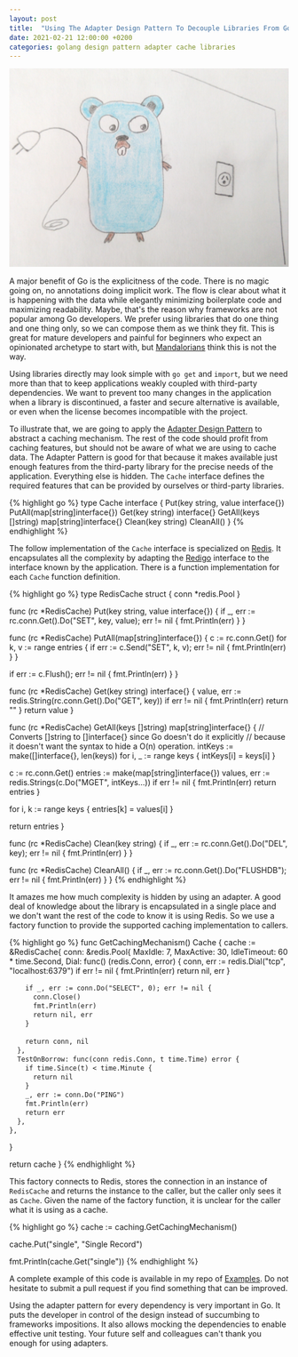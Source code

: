 ```yaml
---
layout: post
title:  "Using The Adapter Design Pattern To Decouple Libraries From Go Apps"
date: 2021-02-21 12:00:00 +0200
categories: golang design pattern adapter cache libraries
---
```


![Facade](/images/posts/adapter-pattern.png)

A major benefit of Go is the explicitness of the code. There is no magic going on, no annotations doing implicit work. The flow is clear about what it is happening with the data while elegantly minimizing boilerplate code and maximizing readability. Maybe, that's the reason why frameworks are not popular among Go developers. We prefer using libraries that do one thing and one thing only, so we can compose them as we think they fit. This is great for mature developers and painful for beginners who expect an opinionated archetype to start with, but [Mandalorians](https://www.starwars.com/news/this-is-the-way-the-mandalorian-art) think this is not the way.

<!-- more -->

Using libraries directly may look simple with `go get` and `import`, but we need more than that to keep applications weakly coupled with third-party dependencies. We want to prevent too many changes in the application when a library is discontinued, a faster and secure alternative is available, or even when the license becomes incompatible with the project.

To illustrate that, we are going to apply the [Adapter Design Pattern](https://en.wikipedia.org/wiki/Adapter_pattern) to abstract a caching mechanism. The rest of the code should profit from caching features, but should not be aware of what we are using to cache data. The Adapter Pattern is good for that because it makes available just enough features from the third-party library for the precise needs of the application. Everything else is hidden. The `Cache` interface defines the required features that can be provided by ourselves or third-party libraries.

{% highlight go %}
type Cache interface {
  Put(key string, value interface{})
  PutAll(map[string]interface{})
  Get(key string) interface{}
  GetAll(keys []string) map[string]interface{}
  Clean(key string)
  CleanAll()
}
{% endhighlight %}

The follow implementation of the `Cache` interface is specialized on [Redis](https://redis.io). It encapsulates all the complexity by adapting the [Redigo](https://github.com/gomodule/redigo) interface to the interface known by the application. There is a function implementation for each `Cache` function definition.

{% highlight go %}
type RedisCache struct {
  conn *redis.Pool
}

func (rc *RedisCache) Put(key string, value interface{}) {
  if _, err := rc.conn.Get().Do("SET", key, value); err != nil {
    fmt.Println(err)
  }
}

func (rc *RedisCache) PutAll(map[string]interface{}) {
  c := rc.conn.Get()
  for k, v := range entries {
    if err := c.Send("SET", k, v); err != nil {
      fmt.Println(err)
    }
  }

  if err := c.Flush(); err != nil {
    fmt.Println(err)
  }
}

func (rc *RedisCache) Get(key string) interface{} {
  value, err := redis.String(rc.conn.Get().Do("GET", key))
  if err != nil {
    fmt.Println(err)
    return ""
  }
  return value
}

func (rc *RedisCache) GetAll(keys []string) map[string]interface{} {
  // Converts []string to []interface{} since Go doesn't do it explicitly
  // because it doesn't want the syntax to hide a O(n) operation.
  intKeys := make([]interface{}, len(keys))
  for i, _ := range keys {
    intKeys[i] = keys[i]
  }

  c := rc.conn.Get()
  entries := make(map[string]interface{})
  values, err := redis.Strings(c.Do("MGET", intKeys...))
  if err != nil {
    fmt.Println(err)
    return entries
  }

  for i, k := range keys {
    entries[k] = values[i]
  }

  return entries
}

func (rc *RedisCache) Clean(key string) {
  if _, err := rc.conn.Get().Do("DEL", key); err != nil {
    fmt.Println(err)
  }
}

func (rc *RedisCache) CleanAll() {
  if _, err := rc.conn.Get().Do("FLUSHDB"); err != nil {
    fmt.Println(err)
  }
}
{% endhighlight %}

It amazes me how much complexity is hidden by using an adapter. A good deal of knowledge about the library is encapsulated in a single place and we don't want the rest of the code to know it is using Redis. So we use a factory function to provide the supported caching implementation to callers.

{% highlight go %}
func GetCachingMechanism() Cache {
  cache := &RedisCache{
    conn: &redis.Pool{
      MaxIdle:     7,
      MaxActive:   30,
      IdleTimeout: 60 * time.Second,
      Dial: func() (redis.Conn, error) {
        conn, err := redis.Dial("tcp", "localhost:6379")
        if err != nil {
          fmt.Println(err)
          return nil, err
        }

        if _, err := conn.Do("SELECT", 0); err != nil {
          conn.Close()
          fmt.Println(err)
          return nil, err
        }
    
        return conn, nil
      },
      TestOnBorrow: func(conn redis.Conn, t time.Time) error {
        if time.Since(t) < time.Minute {
          return nil
        }
        _, err := conn.Do("PING")
        fmt.Println(err)
        return err
      },
    },
  }

  return cache
}
{% endhighlight %}

This factory connects to Redis, stores the connection in an instance of `RedisCache` and returns the instance to the caller, but the caller only sees it as `Cache`. Given the name of the factory function, it is unclear for the caller what it is using as a cache.

{% highlight go %}
cache := caching.GetCachingMechanism()

cache.Put("single", "Single Record")

fmt.Println(cache.Get("single"))
{% endhighlight %}

A complete example of this code is available in my repo of [Examples](https://github.com/htmfilho/blog-examples/tree/main/caching). Do not hesitate to submit a pull request if you find something that can be improved.

Using the adapter pattern for every dependency is very important in Go. It puts the developer in control of the design instead of succumbing to frameworks impositions. It also allows mocking the dependencies to enable effective unit testing. Your future self and colleagues can't thank you enough for using adapters.